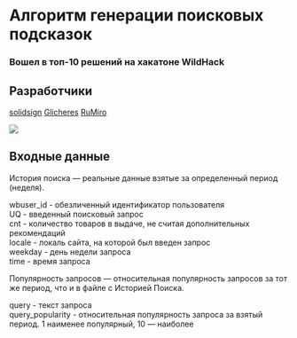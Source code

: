 # Алгоритм генерации поисковых подсказок

### Вошел в топ-10 решений на хакатоне WildHack

## Разработчики

[solidsign](https://github.com/solidsign)
[Glicheres](https://github.com/Glicheres)
[RuMiro](https://github.com/RuMiro)

![](presentation.gif)
## Входные данные

История поиска — реальные данные взятые за определенный период (неделя).  

wbuser_id - обезличенный идентификатор пользователя   
UQ - введенный поисковый запрос   
cnt - количество товаров в выдаче, не считая дополнительных рекомендаций  
locale - локаль сайта, на которой был введен запрос   
weekday - день недели запроса   
time - время запроса  

Популярность запросов — относительная популярность запросов за тот же период, что и в файле с Историей Поиска.

query - текст запроса   
query_popularity - относительная популярность запроса за взятый период. 1 наименее популярный, 10 — наиболее
